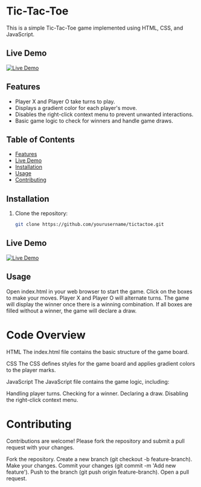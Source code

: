 # Tic-Tac-Toe

This is a simple Tic-Tac-Toe game implemented using HTML, CSS, and JavaScript.
## Live Demo

[![Live Demo](https://img.shields.io/badge/Live%20Demo-View%20Demo-blue.svg)](https://harshad313d.github.io/tic-tac-toe-using-JS/)


## Features

- Player X and Player O take turns to play.
- Displays a gradient color for each player's move.
- Disables the right-click context menu to prevent unwanted interactions.
- Basic game logic to check for winners and handle game draws.

## Table of Contents

- [Features](#features)
- [Live Demo](#live-demo)
- [Installation](#installation)
- [Usage](#usage)
- [Contributing](#contributing)

## Installation

1. Clone the repository:
   ```sh
   git clone https://github.com/yourusername/tictactoe.git

## Live Demo

[![Live Demo](https://img.shields.io/badge/Live%20Demo-View%20Demo-blue.svg)](https://harshad313d.github.io/tic-tac-toe-using-JS/)


## Usage
Open index.html in your web browser to start the game.
Click on the boxes to make your moves.
Player X and Player O will alternate turns.
The game will display the winner once there is a winning combination.
If all boxes are filled without a winner, the game will declare a draw.

# Code Overview
HTML
The index.html file contains the basic structure of the game board.

CSS
The CSS defines styles for the game board and applies gradient colors to the player marks.

JavaScript
The JavaScript file contains the game logic, including:

Handling player turns.
Checking for a winner.
Declaring a draw.
Disabling the right-click context menu.

# Contributing
Contributions are welcome! Please fork the repository and submit a pull request with your changes.

Fork the repository.
Create a new branch (git checkout -b feature-branch).
Make your changes.
Commit your changes (git commit -m 'Add new feature').
Push to the branch (git push origin feature-branch).
Open a pull request.
